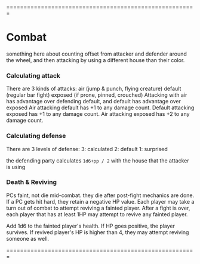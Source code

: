 
=======================================================

# Combat

something here about counting offset from attacker and defender around the wheel,
and then attacking by using a different house than their color.

### Calculating attack

There are 3 kinds of attacks:
    air (jump & punch, flying creature)
    default (regular bar fight)
    exposed (if prone, pinned, crouched)
Attacking with air has advantage over defending default, and default has advantage over exposed
Air attacking default has +1 to any damage count.
Default attacking exposed has +1 to any damage count.
Air attacking exposed has +2 to any damage count.

### Calculating defense

There are 3 levels of defense:
    3: calculated
    2: default
    1: surprised

the defending party calculates `1d6+pp / 2` with the house that the attacker is using


### Death & Reviving

PCs faint, not die mid-combat. they die after post-fight mechanics are done. 
If a PC gets hit hard, they retain a negative HP value.
Each player may take a turn out of combat to attempt reviving a fainted player.
After a fight is over, each player that has at least 1HP may attempt to revive any fainted player.

Add 1d6 to the fainted player's health.
If HP goes positive, the player survives.
If revived player's HP is higher than 4, they may attempt reviving someone as well.




=======================================================
